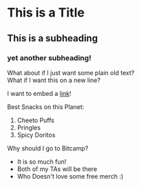 # This is a Title
## This is a subheading
### yet another subheading!

What about if I just want some plain old text? 
<br /> What if I want this on a new line?

I want to embed a [link](https://www.markdownguide.org/cheat-sheet/)! 
<br />

Best Snacks on this Planet:
1. Cheeto Puffs
2. Pringles
3. Spicy Doritos 

Why should I go to Bitcamp?
- It is so much fun!
- Both of my TAs will be there
- Who Doesn't love some free merch :) 



